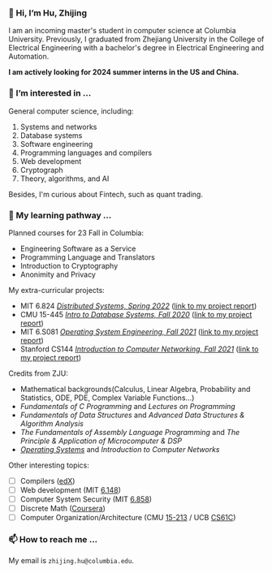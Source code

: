 ### 👋 Hi, I’m Hu, Zhijing

I am an incoming master's student in computer science at Columbia University. Previously,
I graduated from Zhejiang University in the College of Electrical Engineering with a bachelor's
degree in Electrical Engineering and Automation.

**I am actively looking for 2024 summer interns in the US and China.**

### 👀 I’m interested in ...

General computer science, including:

1. Systems and networks
2. Database systems
3. Software engineering
4. Programming languages and compilers
5. Web development
6. Cryptograph
7. Theory, algorithms, and AI

Besides, I'm curious about Fintech, such as quant trading.

### 🌱 My learning pathway ...

Planned courses for 23 Fall in Columbia:

- Engineering Software as a Service
- Programming Language and Translators
- Introduction to Cryptography
- Anonimity and Privacy

My extra-curricular projects:

- MIT 6.824 [*Distributed Systems, Spring 2022*](http://nil.lcs.mit.edu/6.824/2022/schedule.html)  ([link to my project report](https://github.com/endless-hu/6.824-2022-public))
- CMU 15-445 [*Intro to Database Systems, Fall 2020*](https://15445.courses.cs.cmu.edu/fall2020/) ([link to my project report](https://github.com/endless-hu/bustub-2020-public))
- MIT 6.S081 [*Operating System Engineering, Fall 2021*](https://pdos.csail.mit.edu/6.S081/2021/schedule.html) ([link to my project report](https://github.com/endless-hu/xv6-labs-2021-public))
- Stanford CS144 [*Introduction to Computer Networking, Fall 2021*](https://cs144.github.io/)  ([link to my project report](https://github.com/endless-hu/CS144-Public))

Credits from ZJU:

- Mathematical backgrounds(Calculus, Linear Algebra, Probability and Statistics, ODE, PDE, Complex Variable Functions...)
- *Fundamentals of C Programming* and *Lectures on Programming*
- *Fundamentals of Data Structures* and *Advanced Data Structures & Algorithm Analysis*
- *The Fundamentals of Assembly Language Programming* and *The Principle & Application of Microcomputer & DSP*
- [*Operating Systems*](https://github.com/endless-hu/os-lab) and *Introduction to Computer Networks*

Other interesting topics:

- [ ] Compilers ([edX](https://www.edx.org/course/compilers))
- [ ] Web development (MIT [6.148](https://weblab.mit.edu/))
- [ ] Computer System Security (MIT [6.858](https://css.csail.mit.edu/6.858/2022/schedule.html))
- [ ] Discrete Math ([Coursera](https://www.coursera.org/learn/what-is-a-proof))
- [ ] Computer Organization/Architecture (CMU [15-213](http://csapp.cs.cmu.edu/3e/labs.html) / UCB [CS61C](https://inst.eecs.berkeley.edu/~cs61c/sp22/))

### 📫 How to reach me ... 

My email is `zhijing.hu@columbia.edu`.
